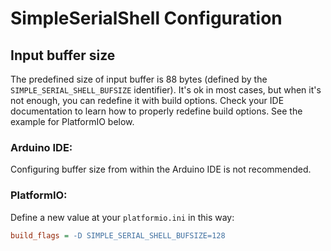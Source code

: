 # SimpleSerialShell Configuration
## Input buffer size
The predefined size of input buffer is 88 bytes (defined by the ``SIMPLE_SERIAL_SHELL_BUFSIZE`` identifier). It's ok in most cases, but when it's not enough, you can redefine it with build options.
Check your IDE documentation to learn how to properly redefine build options. See the example for PlatformIO below.

### Arduino IDE:
Configuring buffer size from within the Arduino IDE is not recommended.

### PlatformIO:
Define a new value at your `platformio.ini` in this way:
```ini
build_flags = -D SIMPLE_SERIAL_SHELL_BUFSIZE=128
```